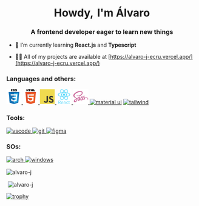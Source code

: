 <h1 align="center">Howdy,<img src="https://raw.githubusercontent.com/iampavangandhi/iampavangandhi/master/gifs/Hi.gif" width="3px" height="3px"> I'm Álvaro</h1>
<h3 align="center">A frontend developer eager to learn new things</h3>

- 🌱 I’m currently learning **React.js** and **Typescript**

- 👨‍💻 All of my projects are available at [https://alvaro-j-ecru.vercel.app/](https://alvaro-j-ecru.vercel.app/)

<h3 align="left">Languages and others:</h3>
<a href="https://www.w3schools.com/css/" target="_blank" rel="noreferrer"> <img src="https://raw.githubusercontent.com/devicons/devicon/master/icons/css3/css3-original-wordmark.svg" alt="css3" width="40" height="40"/> </a><a href="https://www.w3.org/html/" target="_blank" rel="noreferrer"> <img src="https://raw.githubusercontent.com/devicons/devicon/master/icons/html5/html5-original-wordmark.svg" alt="html5" width="40" height="40"/> </a>
 <a href="https://developer.mozilla.org/en-US/docs/Web/JavaScript" target="_blank" rel="noreferrer"> <img src="https://raw.githubusercontent.com/devicons/devicon/master/icons/javascript/javascript-original.svg" alt="javascript" width="40" height="40"/> </a>
 <a href="https://reactjs.org/" target="_blank" rel="noreferrer"> <img src="https://raw.githubusercontent.com/devicons/devicon/master/icons/react/react-original-wordmark.svg" alt="react" width="40" height="40"/> </a> <a href="https://sass-lang.com" target="_blank" rel="noreferrer"> <img src="https://raw.githubusercontent.com/devicons/devicon/master/icons/sass/sass-original.svg" alt="sass" width="40" height="40"/> </a>
 <a href="https://mui.com/pt/" target="_blank" rel="noreferrer"><img src="https://v4.material-ui.com/static/logo.png" alt="material ui" width="40" height="40"/></a>
 <a href="https://tailwindcss.com/" target="_blank" rel="noreferrer"> <img src="https://tailwindcss.com/_next/static/media/social-square.b622e290e82093c36cca57092ffe494f.jpg" alt="tailwind" width="40" height="40"/> </a>
 
<h3 align="left">Tools:</h3>
  <a href="https://code.visualstudio.com/" target="_blank" rel="noreferrer"> <img src="https://upload.vectorlogo.zone/logos/visualstudio_code/images/a4381320-f83c-4a29-9db3-b241c1d096b1.svg" alt="vscode" width="40" height="40"/> </a>
  <a href="https://git-scm.com/" target="_blank" rel="noreferrer"> <img src="https://www.vectorlogo.zone/logos/git-scm/git-scm-icon.svg" alt="git" width="40" height="40"/> </a>
  <a href="https://www.figma.com/" target="_blank" rel="noreferrer"> <img src="https://www.vectorlogo.zone/logos/figma/figma-icon.svg" alt="figma" width="40" height="40"/> </a>

<h3 align="left">SOs:</h3>
 <a href="https://archlinux.org/" target="_blank" rel="noreferrer"> <img src="https://www.vectorlogo.zone/logos/archlinux/archlinux-icon.svg" alt="arch" width="40" height="40"/> </a>
 <a href="https://www.microsoft.com/pt-br/windows/" target="_blank" rel="noreferrer"> <img src="https://upload.wikimedia.org/wikipedia/commons/thumb/4/48/Windows_logo_-_2012_%28dark_blue%29.svg/800px-Windows_logo_-_2012_%28dark_blue%29.svg.png" alt="windows" width="40" height="40"/> </a>

<p><img align="center" src="https://github-readme-stats.vercel.app/api/top-langs?username=alvaro-j&show_icons=true&theme=tokyonight&locale=en&layout=compact" alt="alvaro-j" /></p>

<p>&nbsp;<img align="center" src="https://github-readme-stats.vercel.app/api?username=alvaro-j&show_icons=true&theme=tokyonight&locale=en" alt="alvaro-j" /></p>

[![trophy](https://github-profile-trophy.vercel.app/?username=alvaro-j&theme=onedark)](https://github.com/ryo-ma/github-profile-trophy)
